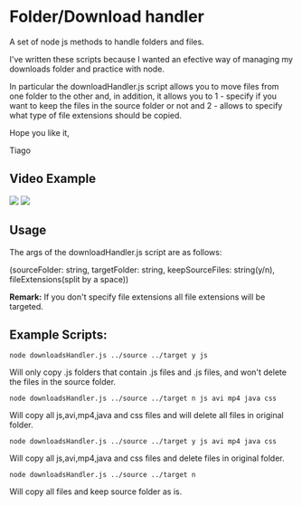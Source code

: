 <h1>Folder/Download handler</h1>

A set of node js methods to handle folders and files.

I've written these scripts because I wanted an efective way of managing my downloads folder and practice with node.

In particular the downloadHandler.js script allows you to move files from one folder to the other and, in addition, it allows you to 1 - specify if you want to keep the files in the source folder or not and 2 - allows to specify what type of file extensions should be copied.

Hope you like it,

Tiago

<h2>Video Example</h2>


<img src="https://i.imgur.com/JGVACmo.gif"/>


<img src="https://i.imgur.com/H26nI8e.gif"/>


<h2>Usage</h2>

The args of the downloadHandler.js script are as follows:

(sourceFolder: string, targetFolder: string, keepSourceFiles: string(y/n), fileExtensions(split by a space))

<strong>Remark:</strong> If you don't specify file extensions all file extensions will be targeted.

<h2>Example Scripts:</h2>

    node downloadsHandler.js ../source ../target y js

Will only copy .js folders that contain .js files and .js files, and won't delete the files in the source folder.

    node downloadsHandler.js ../source ../target n js avi mp4 java css

Will copy all js,avi,mp4,java and css files and will delete all files in original folder.

    node downloadsHandler.js ../source ../target y js avi mp4 java css

Will copy all js,avi,mp4,java and css files and delete files in original folder.

    node downloadsHandler.js ../source ../target n

Will copy all files and keep source folder as is.


